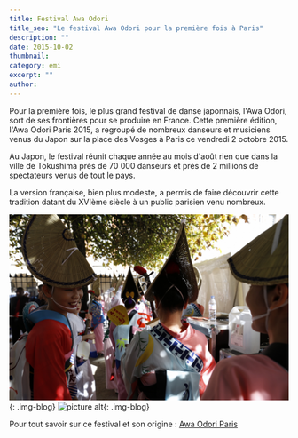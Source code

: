 ```yaml
---
title: Festival Awa Odori
title_seo: "Le festival Awa Odori pour la première fois à Paris"
description: ""
date: 2015-10-02
thumbnail:
category: emi
excerpt: ""
author:
---
```

Pour la première fois, le plus grand festival de danse japonnais, l'Awa Odori, sort de ses frontières pour se produire en France. Cette première édition, l'Awa Odori Paris 2015, a regroupé de nombreux danseurs et musiciens venus du Japon sur la place des Vosges à Paris ce vendredi 2 octobre 2015.

Au Japon, le festival réunit chaque année au mois d'août rien que dans la ville de Tokushima près de 70 000 danseurs et près de 2 millions de spectateurs venus de tout le pays.

La version française, bien plus modeste, a permis de faire découvrir cette tradition datant du XVIème siècle à un public parisien venu nombreux.

![picture alt](/images/blog/awaodori-02.JPG "Le festival Awa Odori à Paris"){: .img-blog}
![picture alt](/images/angel1.jpg "Title is optional"){: .img-blog}


Pour tout savoir sur ce festival et son origine : [Awa Odori Paris](http://awaodoriparis.com/fr/awa/)
